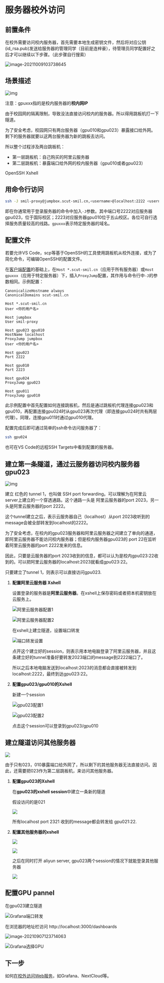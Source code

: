 # 服务器校外访问

## 前置条件

在校外需要访问校内服务器，首先需要本地生成密钥文件，然后将对应公钥(id_rsa.pub)发送给服务器的管理同学（目前是连梓豪），待管理员同学配置好之后才可以继续以下步骤。（此步骤自行搜索）

![image-20211009103738645](./remote-server-access.assets/image-20211009103738645.png)

## 场景描述

![img](./remote-server-access.assets/v2-c2b886cd93c387fc083e7ce44211c18d_b.png)

注意：gpuxxx指的是校内服务器的**校内网IP**

由于校园网的隔离限制，导致没法直接访问校内的服务器。所以得用跳板机打一下隧道。

为了安全考虑，校园网只有两台服务器（gpu010和gpu023）暴露接口给外网。剩下的服务器就要以这两台服务器为新的跳板去访问。

所以整个过程涉及两台跳板机：

- 第一层跳板机：自己购买的阿里云服务器
- 第二层跳板机：暴露端口给外网的校内服务器（gpu010或者gpu023）

<SelectTab subject='ssh_client'>
<SelectTabItem v='ssh' default>OpenSSH</SelectTabItem>
<SelectTabItem v='xshell'>Xshell</SelectTabItem>
</SelectTab>

<SelectContent s='ssh_client' v='ssh'>

## 用命令行访问

```bash
ssh -J smil-proxy@jumpbox.scut-smil.cn,<username>@localhost:2222 <username>@gpuxxx
```

即在你通常用于登录服务器的命令中加入`-J`参数。其中端口号2222对应服务器gpu023，位于国际校区；2223对应服务器gpu010位于五山校区。各位可自行选择服务质量较高的线路。`gpuxxx`表示特定服务器的域名。

## 配置文件

若要允许VS Code，scp等基于OpenSSH的工具使用跳板机从校外连接，或为了简化命令，可编辑OpenSSH的配置文件。

在[客户端配置](./client-config.md?s:ssh_client=ssh)的基础上，在`Host *.scut-smil.cn`（应用于所有服务器）或`Host gpuxxx`（应用于特定服务器）下，插入`ProxyJump`配置，其作用与命令行中`-J`的参数相同。示例配置：
```
CanonicalizeHostname always
CanonicalDomains scut-smil.cn

Host *.scut-smil.cn
User <你的用户名>

Host jumpbox
User smil-proxy

Host gpu023 gpu010
HostName localhost
ProxyJump jumpbox
User <你的用户名>

Host gpu023
Port 2222

Host gpu010
Port 2223

Host gpu024
ProxyJump gpu023

Host gpu011
ProxyJump gpu010
```

此示例配置中首先配置如何连接跳板机，然后是通过跳板机代理连接gpu023和gpu010，再配置连接gpu024时从gpu023再次代理（即连接gpu024时共有两层代理）。同理，连接gpu011时通过gpu010代理。

配置完成后即可通过简单的ssh命令访问服务器了：
```bash
ssh gpu024
```
也可在VS Code的远程SSH Targets中看到配置的服务器。

</SelectContent>
<SelectContent s='ssh_client' v='xshell'>

## 建立第一条隧道，通过云服务器访问校内服务器gpu023

![img](./remote-server-access.assets/v2-6214f40be1d47c2270c7158378ab441c_b.png)

建立 红色的 tunnel 1，也叫做 SSH port forwarding。可以理解为在阿里云server上建立的一个穿透通路。这个通路一头是 阿里云服务器的port 2023，另一头是阿里云服务器的port 2222。

这个tunnel建立之后，表示云服务器自己（localhost）从port 2023收听到的message会被全部转发到localhost的2222。

为了安全考虑，在校内的gpu023服务器和阿里云服务器之间建立了单向的通道，即阿里云服务器不能访问校内服务器；但是校内服务器gpu023的 port 22在监听着阿里云服务器的port 2222发来的信息。

因此，只要是云服务器的port 2023收到的信息，都可以认为是校内gpu023:22收到的。可以把阿里云服务器的localhost:2023就看成gpu023:22。

只要建立了tunnel 1，则表示可以直接访问gpu023.

1. **配置阿里云服务器 Xshell**

   设置登录的服务器是**阿里云服务器**。在xshell上保存密码或者把本机密钥放在云服务上。

   ![阿里云服务器配置1](./remote-server-access.assets/image-20210908101242055.png)

   ![阿里云服务器配置2](./remote-server-access.assets/image-20210908100811416.png)

   在xshell上建立隧道，设置端口转发

   ![端口转发设置](./remote-server-access.assets/v2-d12962cf3c9525a4a4e1e6d1e375feb9_b.png)

   点开这个建立好的session，则表示用本地电脑登录了阿里云服务器，并且这条建立好的tunnel准备好要转发2023端口的message到2222端口了。

   所以之后本地电脑发送到localhost:2023的消息都会直接被转发到localhost:2222，最终到达gpu023:22。

2. **配置gpu023/gpu010的Xshell**

   新建一个session

   ![gpu023配置1](./remote-server-access.assets/image-20210908101213429.png)

   ![gpu023配置2](./remote-server-access.assets/image-20210908101024096.png)

   点击这个session可以登录到gpu023/gpu010

## 建立隧道访问其他服务器

![](./remote-server-access.assets/image-20210908101721945.png)

由于只有023，010暴露端口给外网了，所以剩下的其他服务器无法直接访问。因此，还需要把023作为第二层跳板机，来访问其他服务器。

1. **配置gpu023的Xshell**

   在**gpu023的xshell session**中建立一条新的隧道

   假设访问的是021

   ![](./remote-server-access.assets/image-20210908101620552.png)

   所有localhost port 2321 收到的message都会转发给 gpu021:22.

2. **配置其他服务器的xshell**

   ![](./remote-server-access.assets/image-20210908102235109.png)

   ![](./remote-server-access.assets/image-20210908102257785.png)

   之后在同时打开 aliyun server, gpu023两个session的情况下就能登录其他服务器

   ![](./remote-server-access.assets/image-20210908102457674.png)

## 配置GPU pannel

在gpu023建立隧道

![Grafana端口转发](./remote-server-access.assets/image-20210907123821971.png)

在浏览器的地址栏访问 http://localhost:3000/dashboards

![image-20210907123714063](./remote-server-access.assets/image-20210907123714063-1634721771705.png)

![Grafana选择GPU](./remote-server-access.assets/grafana-GPU.png)

</SelectContent>

## 下一步

如何[在校外访问Web服务](./remote-web-access.md)，如Grafana、NextCloud等。
